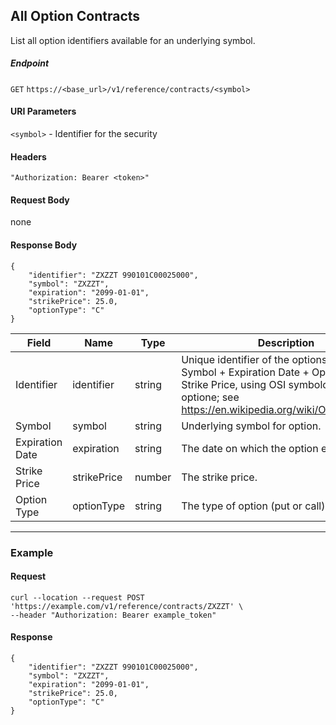 ## All Option Contracts

List all option identifiers available for an underlying symbol.

##### Endpoint

`GET` `https://<base_url>/v1/reference/contracts/<symbol>`

#### URI Parameters

`<symbol>` - Identifier for the security 

#### Headers

`"Authorization: Bearer <token>"`

#### Request Body

none

#### Response Body

```
{
    "identifier": "ZXZZT 990101C00025000",
    "symbol": "ZXZZT",
    "expiration": "2099-01-01",
    "strikePrice": 25.0,
    "optionType": "C"
}
```

| Field | Name | Type | Description |
|-------|------|------|-------------|
|Identifier|identifier|string |Unique identifier of the options contract: Symbol + Expiration Date + Option Type + Strike Price, using OSI symbology for all US optione; see https://en.wikipedia.org/wiki/Option_symbol. |
|Symbol|symbol|string|Underlying symbol for option.|
|Expiration Date|expiration|string|The date on which the option expires. |
|Strike Price|strikePrice|number|The strike price.|
|Option Type|optionType|string|The type of option (put or call).|


---


### Example

#### Request

```
curl --location --request POST 'https://example.com/v1/reference/contracts/ZXZZT' \
--header "Authorization: Bearer example_token"
```

#### Response

```
{
    "identifier": "ZXZZT 990101C00025000",
    "symbol": "ZXZZT",
    "expiration": "2099-01-01",
    "strikePrice": 25.0,
    "optionType": "C"
}
```
